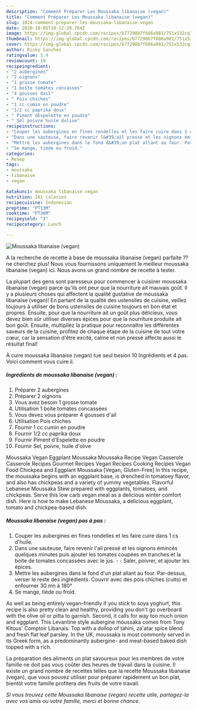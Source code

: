 ```yaml
---
description: "Comment Préparer Les Moussaka libanaise (vegan)"
title: "Comment Préparer Les Moussaka libanaise (vegan)"
slug: 1024-comment-preparer-les-moussaka-libanaise-vegan
date: 2020-10-05T18:12:28.764Z
image: https://img-global.cpcdn.com/recipes/b77298b7f686a981/751x532cq70/moussaka-libanaise-vegan-photo-principale-de-la-recette.jpg
thumbnail: https://img-global.cpcdn.com/recipes/b77298b7f686a981/751x532cq70/moussaka-libanaise-vegan-photo-principale-de-la-recette.jpg
cover: https://img-global.cpcdn.com/recipes/b77298b7f686a981/751x532cq70/moussaka-libanaise-vegan-photo-principale-de-la-recette.jpg
author: Ricky Sanchez
ratingvalue: 3.4
reviewcount: 10
recipeingredient:
- "2 aubergines"
- "2 oignons"
- "1 grosse tomate"
- "1 boîte tomates concasses"
- "4 gousses dail"
- " Pois chiches"
- "1 cc cumin en poudre"
- "1/2 cc paprika doux"
- " Piment dEspelette en poudre"
- " Sel poivre huile dolive"
recipeinstructions:
- "Couper les aubergines en fines rondelles et les faire cuire dans 1 cs d&#39;huile."
- "Dans une sauteuse, faire revenir l&#39;ail pressé et les oignons émincés quelques minutes puis ajouter les tomates coupées en tranches et la boite de tomates concassées avec le jus.  Saler, poivrer, et ajouter les épices."
- "Mettre les aubergines dans le fond d&#39;un plat allant au four. Par-dessus, verser le reste des ingrédients. Couvrir avec des pois chiches (cuits) et enfourner 30 mn à 180°"
- "Se mange, tiède ou froid."
categories:
- Resep
tags:
- moussaka
- libanaise
- vegan

katakunci: moussaka libanaise vegan 
nutrition: 161 calories
recipecuisine: Indonesian
preptime: "PT13M"
cooktime: "PT36M"
recipeyield: "3"
recipecategory: Lunch

---
```



![Moussaka libanaise (vegan)](https://img-global.cpcdn.com/recipes/b77298b7f686a981/751x532cq70/moussaka-libanaise-vegan-photo-principale-de-la-recette.jpg)

A la recherche de recette à base de moussaka libanaise (vegan) parfaite ?? ne cherchez plus! Nous vous fournissons uniquement le meilleur moussaka libanaise (vegan) ici. Nous avons un grand nombre de recette à tester.

La plupart des gens sont paresseux pour commencer à cuisiner moussaka libanaise (vegan) parce qu'ils ont peur que la nourriture ait mauvais goût. Il y a plusieurs choses qui affectent la qualité gustative de moussaka libanaise (vegan)! En partant de la qualité des ustensiles de cuisine, veillez toujours à utiliser de bons ustensiles de cuisine toujours en bon état et propres. Ensuite, pour que la nourriture ait un goût plus délicieux, vous devez bien sûr utiliser diverses épices pour que la nourriture produite ait bon goût. Ensuite, multipliez la pratique pour reconnaître les différentes saveurs de la cuisine, profitez de chaque étape de la cuisine de tout votre cœur, car la sensation d'être excité, calme et non pressé affecte aussi le résultat final!

<!--inarticleads1-->

À cuire moussaka libanaise (vegan) tue seul besion 10 Ingrédients et 4 pas. Voici comment vous cuire il.

##### Ingrédients de moussaka libanaise (vegan) :

1. Préparer 2 aubergines
1. Préparer 2 oignons
1. Vous avez besoin 1 grosse tomate
1. Utilisation 1 boîte tomates concassées
1. Vous devez vous préparer 4 gousses d&#39;ail
1. Utilisation  Pois chiches
1. Fournir 1 cc cumin en poudre
1. Fournir 1/2 cc paprika doux
1. Fournir  Piment d&#39;Espelette en poudre
1. Fournir  Sel, poivre, huile d&#39;olive


Moussaka Vegan Eggplant Moussaka Moussaka Recipe Vegan Casserole Casserole Recipes Gourmet Recipes Vegan Recipes Cooking Recipes Vegan Food Chickpea and Eggplant Moussaka [Vegan, Gluten-Free] In this recipe, the moussaka begins with an eggplant base, is drenched in tomatoey flavor, and also has chickpeas and a variety of yummy vegetables. Flavorful Lebanese Moussaka Stew prepared with eggplants, tomatoes, and chickpeas. Serve this low carb vegan meal as a delicious winter comfort dish. Here is how to make Lebanese Moussaka, a delicious eggplant, tomato and chickpea-based dish. 

<!--inarticleads2-->

##### Moussaka libanaise (vegan) pas à pas :

1. Couper les aubergines en fines rondelles et les faire cuire dans 1 cs d&#39;huile.
1. Dans une sauteuse, faire revenir l&#39;ail pressé et les oignons émincés quelques minutes puis ajouter les tomates coupées en tranches et la boite de tomates concassées avec le jus. -  - Saler, poivrer, et ajouter les épices.
1. Mettre les aubergines dans le fond d&#39;un plat allant au four. Par-dessus, verser le reste des ingrédients. Couvrir avec des pois chiches (cuits) et enfourner 30 mn à 180°
1. Se mange, tiède ou froid.


As well as being entirely vegan-friendly if you stick to soya yoghurt, this recipe is also pretty clean and healthy, providing you don&#39;t go overboard with the olive oil or pitta to garnish. Second, it calls for way too much onion and eggplant. This Levantine style aubergine moussaka comes from Tony Kitous&#39; Comptoir Libanais. Top with a dollop of tahini, za&#39;atar spice blend and fresh flat leaf parsley. In the UK, moussaka is most commonly served in its Greek form, as a predominantly aubergine- and meat-based baked dish topped with a rich. 

<!--inarticleads1-->

<p>
La préparation des aliments un plat savoureux pour les membres de votre famille ne doit pas vous coûter des heures de travail dans la cuisine. Il existe un grand nombre de recettes telles que la recette Moussaka libanaise (vegan), que vous pouvez utiliser pour préparer rapidement un bon plat, bientôt votre famille profitera des fruits de votre travail.
</p>

<p>
<i>Si vous trouvez cette Moussaka libanaise (vegan) recette utile, partagez-la avec vos amis ou votre famille, merci et bonne chance.</i>
</p>
